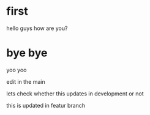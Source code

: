 # first

hello guys how are you?


bye bye
=======
yoo yoo

edit in the main

lets check whether this updates in development or not

this is updated in featur branch

